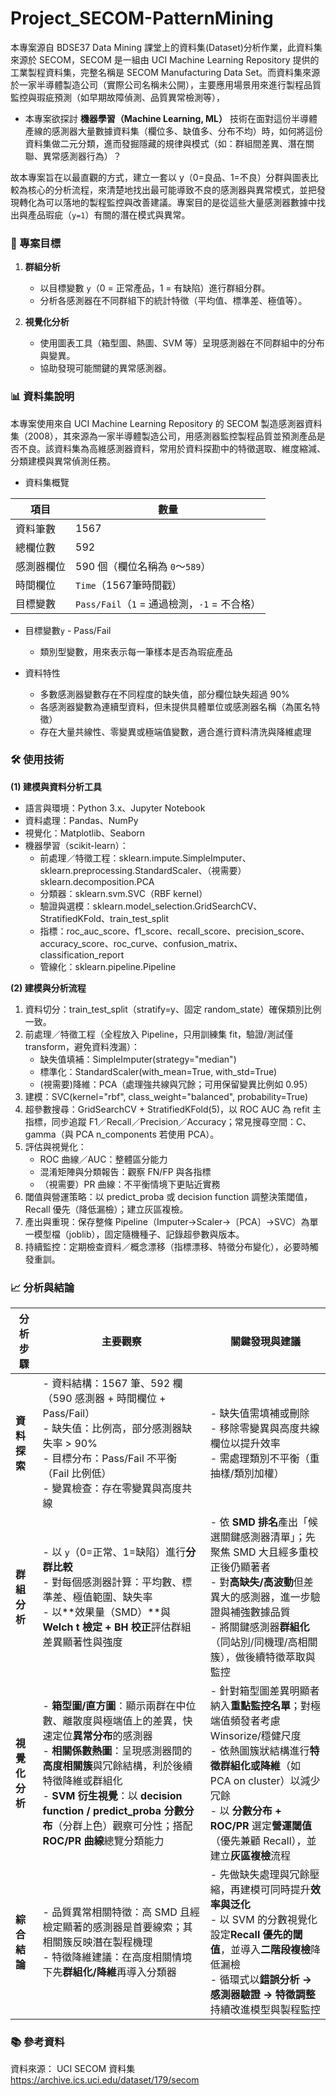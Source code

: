 # Project_SECOM-PatternMining

本專案源自 BDSE37 Data Mining 課堂上的資料集(Dataset)分析作業，此資料集來源於 SECOM，SECOM 是一組由 UCI Machine Learning Repository 提供的工業製程資料集，完整名稱是 SECOM Manufacturing Data Set。而資料集來源於一家半導體製造公司（實際公司名稱未公開），主要應用場景用來進行製程品質監控與瑕疵預測（如早期故障偵測、品質異常檢測等），

- 本專案欲探討 __機器學習（Machine Learning, ML）__ 技術在面對這份半導體產線的感測器大量數據資料集（欄位多、缺值多、分布不均）時，如何將這份資料集做二元分類，進而發掘隱藏的規律與模式（如：群組間差異、潛在關聯、異常感測器行為）？

故本專案旨在以最直觀的方式，建立一套以 y（0=良品、1=不良）分群與圖表比較為核心的分析流程，來清楚地找出最可能導致不良的感測器與異常模式，並把發現轉化為可以落地的製程監控與改善建議。專案目的是從這些大量感測器數據中找出與產品瑕疵（`y=1`）有關的潛在模式與異常。

### 🎯 專案目標

1. **群組分析**
   - 以目標變數 `y`（0 = 正常產品，1 = 有缺陷）進行群組分群。
   - 分析各感測器在不同群組下的統計特徵（平均值、標準差、極值等）。

2. **視覺化分析**
   - 使用圖表工具（箱型圖、熱圖、SVM 等）呈現感測器在不同群組中的分布與變異。
   - 協助發現可能關鍵的異常感測器。

### 📊 資料集說明

本專案使用來自 UCI Machine Learning Repository 的 SECOM 製造感測器資料集（2008），其來源為一家半導體製造公司，用感測器監控製程品質並預測產品是否不良。該資料集為高維感測器資料，常用於資料探勘中的特徵選取、維度縮減、分類建模與異常偵測任務。

- 資料集概覽

| 項目    | 數量                                 |
| ----- | ---------------------------------- |
| 資料筆數  | 1567                               |
| 總欄位數  | 592                                |
| 感測器欄位 | 590 個（欄位名稱為 `0`～`589`）             |
| 時間欄位  | `Time`（1567筆時間戳）            |
| 目標變數  | `Pass/Fail`（`1` = 通過檢測，`-1` = 不合格） |

- 目標變數`y` - Pass/Fail
  - 類別型變數，用來表示每一筆樣本是否為瑕疵產品

- 資料特性
  - 多數感測器變數存在不同程度的缺失值，部分欄位缺失超過 90%
  - 各感測器變數為連續型資料，但未提供具體單位或感測器名稱（為匿名特徵）
  - 存在大量共線性、零變異或極端值變數，適合進行資料清洗與降維處理

### 🛠️ 使用技術

**(1) 建模與資料分析工具**
- 語言與環境：Python 3.x、Jupyter Notebook
- 資料處理：Pandas、NumPy
- 視覺化：Matplotlib、Seaborn
- 機器學習（scikit-learn）：  
  - 前處理／特徵工程：sklearn.impute.SimpleImputer、sklearn.preprocessing.StandardScaler、（視需要）sklearn.decomposition.PCA
  - 分類器：sklearn.svm.SVC（RBF kernel）
  - 驗證與選模：sklearn.model_selection.GridSearchCV、StratifiedKFold、train_test_split
  - 指標：roc_auc_score、f1_score、recall_score、precision_score、accuracy_score、roc_curve、confusion_matrix、classification_report
  - 管線化：sklearn.pipeline.Pipeline

**(2) 建模與分析流程**
1.  資料切分：train_test_split（stratify=y、固定 random_state）確保類別比例一致。
2.  前處理／特徵工程（全程放入 Pipeline，只用訓練集 fit，驗證/測試僅 transform，避免資料洩漏）：
    - 缺失值填補：SimpleImputer(strategy="median")
    - 標準化：StandardScaler(with_mean=True, with_std=True)
    - (視需要)降維：PCA（處理強共線與冗餘；可用保留變異比例如 0.95）
3. 建模：SVC(kernel="rbf", class_weight="balanced", probability=True)
4. 超參數搜尋：GridSearchCV + StratifiedKFold(5)，以 ROC AUC 為 refit 主指標，同步追蹤 F1／Recall／Precision／Accuracy；常見搜尋空間：C、gamma（與 PCA n_components 若使用 PCA）。
5. 評估與視覺化：
    - ROC 曲線／AUC：整體區分能力
    - 混淆矩陣與分類報告：觀察 FN/FP 與各指標
    - （視需要）PR 曲線：不平衡情境下更貼近實務
6. 閾值與營運策略：以 predict_proba 或 decision function 調整決策閾值，Recall 優先（降低漏檢）；建立灰區複檢。
7. 產出與重現：保存整條 Pipeline（Imputer→Scaler→〔PCA〕→SVC）為單一模型檔（joblib），固定隨機種子、記錄超參數與版本。
8. 持續監控：定期檢查資料／概念漂移（指標漂移、特徵分布變化），必要時觸發重訓。

### 📈 分析與結論

| 分析步驟      | 主要觀察                                                                                                                                                                                                     | 關鍵發現與建議                                                                                                                                                            |
| --------- | -------------------------------------------------------------------------------------------------------------------------------------------------------------------------------------------------------- | ------------------------------------------------------------------------------------------------------------------------------------------------------------------ |
| **資料探索**  | - 資料結構：1567 筆、592 欄（590 感測器 + 時間欄位 + Pass/Fail）<br>- 缺失值：比例高，部分感測器缺失率 > 90%<br>- 目標分布：Pass/Fail 不平衡（Fail 比例低）<br>- 變異檢查：存在零變異與高度共線                                                                       | - 缺失值需填補或刪除<br>- 移除零變異與高度共線欄位以提升效率<br>- 需處理類別不平衡（重抽樣/類別加權）                                                                                                         |
| **群組分析**  | - 以 `y`（0=正常、1=缺陷）進行**分群比較**<br>- 對每個感測器計算：平均數、標準差、極值範圍、缺失率<br>- 以\*\*效果量（SMD）\*\*與 **Welch t 檢定 + BH 校正**評估群組差異顯著性與強度                                                                                   | - 依 **SMD 排名**產出「候選關鍵感測器清單」；先聚焦 SMD 大且經多重校正後仍顯著者<br>- 對**高缺失/高波動**但差異大的感測器，進一步驗證與補強數據品質<br>- 將關鍵感測器**群組化**（同站別/同機理/高相關簇），做後續特徵萃取與監控                                |
| **視覺化分析** | - **箱型圖/直方圖**：顯示兩群在中位數、離散度與極端值上的差異，快速定位**異常分布**的感測器<br>- **相關係數熱圖**：呈現感測器間的**高度相關簇**與冗餘結構，利於後續特徵降維或群組化<br>- **SVM 衍生視覺**：以 **decision function / predict\_proba 分數分布**（分群上色）觀察可分性；搭配 **ROC/PR 曲線**總覽分類能力 | - 針對箱型圖差異明顯者納入**重點監控名單**；對極端值頻發者考慮 Winsorize/穩健尺度<br>- 依熱圖簇狀結構進行**特徵群組化或降維**（如 PCA on cluster）以減少冗餘<br>- 以 **分數分布 + ROC/PR** 選定**營運閾值**（優先兼顧 Recall），並建立**灰區複檢**流程 |
| **綜合結論**  | - 品質異常相關特徵：高 SMD 且經檢定顯著的感測器是首要線索；其相關簇反映潛在製程機理<br>- 特徵降維建議：在高度相關情境下先**群組化/降維**再導入分類器                                                                                                                      | - 先做缺失處理與冗餘壓縮，再建模可同時提升**效率與泛化**<br>- 以 SVM 的分數視覺化設定**Recall 優先的閾值**，並導入**二階段複檢**降低漏檢<br>- 循環式以**錯誤分析 → 感測器驗證 → 特徵調整**持續改進模型與製程監控                                   |
                                                                                                                      

### 📚 參考資料

資料來源： UCI SECOM 資料集 https://archive.ics.uci.edu/dataset/179/secom



